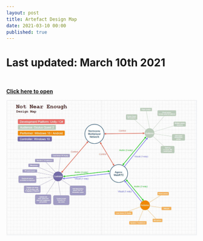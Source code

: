 ```yaml
---
layout: post
title: Artefact Design Map
date: 2021-03-10 00:00
published: true
---
```


# Last updated: March 10th 2021

<br>

<b><a href="/images/GAM750/artefact-design-map.jpg">Click here to open</a></b>

![Design Map](\images\GAM750\artefact-design-map.jpg)